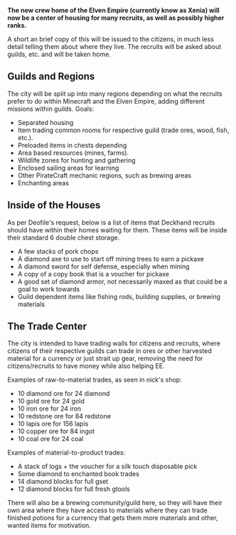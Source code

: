 
**The new crew home of the Elven Empire (currently know as Xenia) will now be a center of housing for many recruits, as well as possibly higher ranks.**

A short an brief copy of this will be issued to the citizens, in much less detail telling them about where they live. The recruits will be asked about guilds, etc. and will be taken home.

## Guilds and Regions
The city will be split up into many regions depending on what the recruits prefer to do within Minecraft and the Elven Empire, adding different missions within guilds.
Goals:
- Separated housing
- Item trading common rooms for respective guild (trade ores, wood, fish, etc.).
- Preloaded items in chests depending 
- Area based resources (mines, farms).
- Wildlife zones for hunting and gathering
- Enclosed sailing areas for learning
- Other PirateCraft mechanic regions, such as brewing areas
- Enchanting areas


## Inside of the Houses
As per Deofile's request, below is a list of items that Deckhand recruits should have within their homes waiting for them. These items will be inside their standard 6 double chest storage.
- A few stacks of pork chops
- A diamond axe to use to start off mining trees to earn a pickaxe
- A diamond sword for self defense, especially when mining
- A copy of a copy book that is a voucher for pickaxe
- A good set of diamond armor, not necessarily maxed as that could be a goal to work towards
- Guild dependent items like fishing rods, building supplies, or brewing materials


## The Trade Center
The city is intended to have trading walls for citizens and recruits, where citizens of their respective guilds can trade in ores or other harvested material for a currency or just strait up gear, removing the need for citizens/recruits to have money while also helping EE.

Examples of raw-to-material trades, as seen in nick's shop:
- 10 diamond ore for 24 diamond
- 10 gold ore for 24 gold
- 10 iron ore for 24 iron
- 10 redstone ore for 84 redstone
- 10 lapis ore for 156 lapis
- 10 copper ore for 84 ingot
- 10 coal ore for 24 coal

Examples of material-to-product trades:
- A stack of logs +  the voucher for a silk touch disposable pick
- Some diamond to enchanted book trades
- 14 diamond blocks for full gset
- 12 diamond blocks for full fresh gtools

There will also be a brewing community/guild here, so they will have their own area where they have access to materials where they can trade finished potions for a currency that gets them more materials and other, wanted items for motivation.
